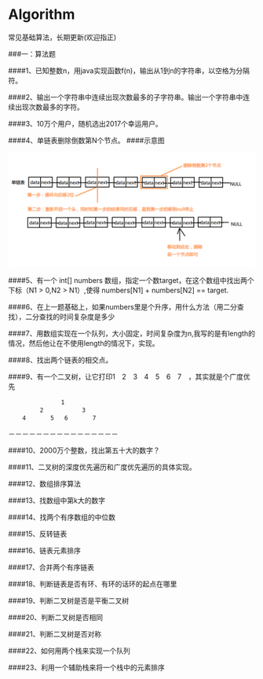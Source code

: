 # Algorithm
常见基础算法，长期更新(欢迎指正)

###一：算法题

####1、已知整数n，用java实现函数f(n)，输出从1到n的字符串，以空格为分隔符。

####2、输出一个字符串中连续出现次数最多的子字符串。输出一个字符串中连续出现次数最多的字符。

####3、10万个用户，随机选出2017个幸运用户。

####4、单链表删除倒数第N个节点。
####示意图

 ![](https://github.com/hekangcode/Algorithm/blob/master/app/src/main/res/drawable/test04.png)

####5、有一个 int[] numbers 数组，指定一个数target，在这个数组中找出两个下标（N1 > 0,N2 > N1）,使得 numbers[N1] + numbers[N2] == target.

####6、在上一题基础上，如果numbers里是个升序，用什么方法（用二分查找），二分查找的时间复杂度是多少

####7、用数组实现在一个队列，大小固定，时间复杂度为n,我写的是有length的情况，然后他让在不使用length的情况下，实现。

####8、找出两个链表的相交点。

####9、有一个二叉树，让它打印1　2　3　4　5　6　7　，其实就是个广度优先
         
                   1
             2           3
        4       5   6       7
   －－－－－－－－－－－－－－－－

####10、2000万个整数，找出第五十大的数字？

####11、二叉树的深度优先遍历和广度优先遍历的具体实现。

####12、数组排序算法

####13、找数组中第k大的数字

####14、找两个有序数组的中位数

####15、反转链表

####16、链表元素排序

####17、合并两个有序链表

####18、判断链表是否有环、有环的话环的起点在哪里

####19、判断二叉树是否是平衡二叉树

####20、判断二叉树是否相同

####21、判断二叉树是否对称

####22、如何用两个栈来实现一个队列

####23、利用一个辅助栈来将一个栈中的元素排序

